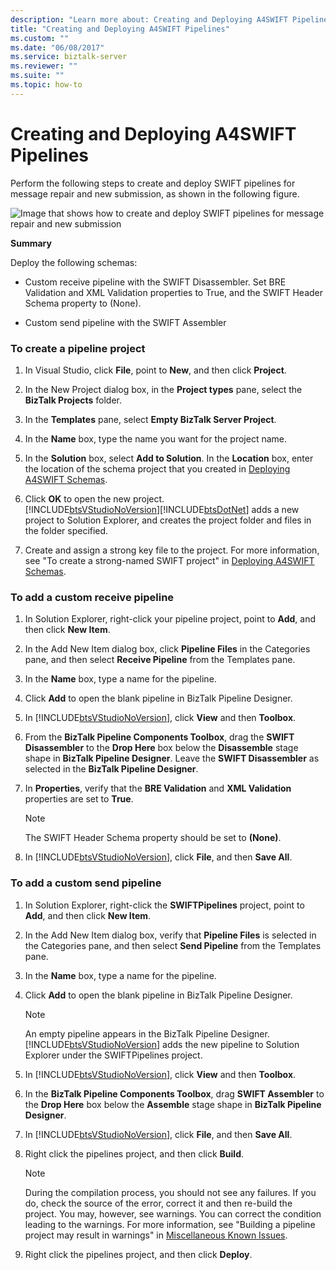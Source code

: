 ```yaml
---
description: "Learn more about: Creating and Deploying A4SWIFT Pipelines"
title: "Creating and Deploying A4SWIFT Pipelines"
ms.custom: ""
ms.date: "06/08/2017"
ms.service: biztalk-server
ms.reviewer: ""
ms.suite: ""
ms.topic: how-to
---
```

# Creating and Deploying A4SWIFT Pipelines
Perform the following steps to create and deploy SWIFT pipelines for message repair and new submission, as shown in the following figure.  

 ![Image that shows how to create and deploy SWIFT pipelines for message repair and new submission](../../adapters-and-accelerators/accelerator-swift/media/a4swift-pipeline-configuration.gif "A4SWIFT_Pipeline_Configuration")  

 **Summary**  

 Deploy the following schemas:  

-   Custom receive pipeline with the SWIFT Disassembler. Set BRE Validation and XML Validation properties to True, and the SWIFT Header Schema property to (None).  

-   Custom send pipeline with the SWIFT Assembler  

### To create a pipeline project  

1. In Visual Studio, click **File**, point to **New**, and then click **Project**.  

2. In the New Project dialog box, in the **Project types** pane, select the **BizTalk Projects** folder.  

3. In the **Templates** pane, select **Empty BizTalk Server Project**.  

4. In the **Name** box, type the name you want for the project name.  

5. In the **Solution** box, select **Add to Solution**. In the **Location** box, enter the location of the schema project that you created in [Deploying A4SWIFT Schemas](../../adapters-and-accelerators/accelerator-swift/deploying-a4swift-schemas.md).  

6. Click **OK** to open the new project.  
   [!INCLUDE[btsVStudioNoVersion](../../includes/btsvstudionoversion-md.md)][!INCLUDE[btsDotNet](../../includes/btsdotnet-md.md)] adds a new project to Solution Explorer, and creates the project folder and files in the folder specified.  

7. Create and assign a strong key file to the project. For more information, see "To create a strong-named SWIFT project" in [Deploying A4SWIFT Schemas](../../adapters-and-accelerators/accelerator-swift/deploying-a4swift-schemas.md).  

### To add a custom receive pipeline  

1. In Solution Explorer, right-click your pipeline project, point to **Add**, and then click **New Item**.  

2. In the Add New Item dialog box, click **Pipeline Files** in the Categories pane, and then select **Receive Pipeline** from the Templates pane.  

3. In the **Name** box, type a name for the pipeline.  

4. Click **Add** to open the blank pipeline in BizTalk Pipeline Designer.  

5. In [!INCLUDE[btsVStudioNoVersion](../../includes/btsvstudionoversion-md.md)], click **View** and then **Toolbox**.  

6. From the **BizTalk Pipeline Components Toolbox**, drag the **SWIFT Disassembler** to the **Drop Here** box below the **Disassemble** stage shape in **BizTalk Pipeline Designer**. Leave the **SWIFT Disassembler** as selected in the **BizTalk Pipeline Designer**.  

7. In **Properties**, verify that the **BRE Validation** and **XML Validation** properties are set to **True**.  

   > [!NOTE]
   >  The SWIFT Header Schema property should be set to **(None)**.  

8. In [!INCLUDE[btsVStudioNoVersion](../../includes/btsvstudionoversion-md.md)], click **File**, and then **Save All**.  

### To add a custom send pipeline  

1. In Solution Explorer, right-click the **SWIFTPipelines** project, point to **Add**, and then click **New Item**.  

2. In the Add New Item dialog box, verify that **Pipeline Files** is selected in the Categories pane, and then select **Send Pipeline** from the Templates pane.  

3. In the **Name** box, type a name for the pipeline.  

4. Click **Add** to open the blank pipeline in BizTalk Pipeline Designer.  

   > [!NOTE]
   >  An empty pipeline appears in the BizTalk Pipeline Designer. [!INCLUDE[btsVStudioNoVersion](../../includes/btsvstudionoversion-md.md)] adds the new pipeline to Solution Explorer under the SWIFTPipelines project.  

5. In [!INCLUDE[btsVStudioNoVersion](../../includes/btsvstudionoversion-md.md)], click **View** and then **Toolbox**.  

6. In the **BizTalk Pipeline Components Toolbox**, drag **SWIFT Assembler** to the **Drop Here** box below the **Assemble** stage shape in **BizTalk Pipeline Designer**.  

7. In [!INCLUDE[btsVStudioNoVersion](../../includes/btsvstudionoversion-md.md)], click **File**, and then **Save All**.  

8. Right click the pipelines project, and then click **Build**.  

   > [!NOTE]
   >  During the compilation process, you should not see any failures. If you do, check the source of the error, correct it and then re-build the project. You may, however, see warnings. You can correct the condition leading to the warnings. For more information, see "Building a pipeline project may result in warnings" in [Miscellaneous Known Issues](/previous-versions/).  

9. Right click the pipelines project, and then click **Deploy**.
